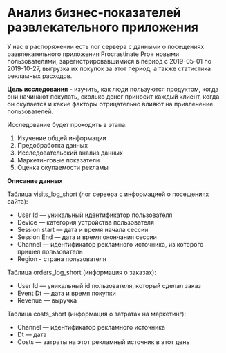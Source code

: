 # Анализ бизнес-показателей развлекательного приложения

У нас в распоряжении есть лог сервера с данными о посещениях развлекательного приложения Procrastinate Pro+ новыми пользователями, зарегистрировавшимися в период с 2019-05-01 по 2019-10-27, выгрузка их покупок за этот период, а также статистика рекламных расходов. 

**Цель исследования** - изучить, как люди пользуются продуктом, когда они начинают покупать, сколько денег приносит каждый клиент, когда он окупается и какие факторы отрицательно влияют на привлечение пользователей.

Исследование будет проходить в этапа:
1) Изучение общей информации
2) Предобработка данных
3) Исследовательский анализ данных
4) Маркетинговые показатели
5) Оценка окупаемости рекламы

**Описание данных**

Таблица visits_log_short (лог сервера с информацией о посещениях сайта):

- User Id — уникальный идентификатор пользователя
- Device — категория устройства пользователя
- Session start — дата и время начала сессии
- Session End — дата и время окончания сессии
- Channel — идентификатор рекламного источника, из которого пришел пользователь
- Region - страна пользователя

Таблица orders_log_short (информация о заказах):

- User Id — уникальный id пользователя, который сделал заказ
- Event Dt — дата и время покупки
- Revenue — выручка

Таблица costs_short (информация о затратах на маркетинг):

- Channel — идентификатор рекламного источника
- Dt — дата
- Costs — затраты на этот рекламный источник в этот день
